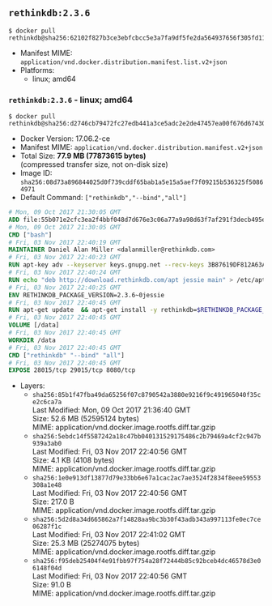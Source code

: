 ## `rethinkdb:2.3.6`

```console
$ docker pull rethinkdb@sha256:62102f827b3ce3ebfcbcc5e3a7fa9df5fe2da564937656f305fd112aca9b89bf
```

-	Manifest MIME: `application/vnd.docker.distribution.manifest.list.v2+json`
-	Platforms:
	-	linux; amd64

### `rethinkdb:2.3.6` - linux; amd64

```console
$ docker pull rethinkdb@sha256:d2746cb79472fc27edb441a3ce5adc2e2de47457ea00f676d6743040aa7a20b7
```

-	Docker Version: 17.06.2-ce
-	Manifest MIME: `application/vnd.docker.distribution.manifest.v2+json`
-	Total Size: **77.9 MB (77873615 bytes)**  
	(compressed transfer size, not on-disk size)
-	Image ID: `sha256:08d73a896844025d0f739cddf65bab1a5e15a5aef7f09215b536325f50864971`
-	Default Command: `["rethinkdb","--bind","all"]`

```dockerfile
# Mon, 09 Oct 2017 21:30:05 GMT
ADD file:55b071e2cfc3ea2f4bbf048d7d676e3c06a77a9a98d63f7af291f3decb495ec8 in / 
# Mon, 09 Oct 2017 21:30:05 GMT
CMD ["bash"]
# Fri, 03 Nov 2017 22:40:19 GMT
MAINTAINER Daniel Alan Miller <dalanmiller@rethinkdb.com>
# Fri, 03 Nov 2017 22:40:23 GMT
RUN apt-key adv --keyserver keys.gnupg.net --recv-keys 3B87619DF812A63A8C1005C30742918E5C8DA04A
# Fri, 03 Nov 2017 22:40:24 GMT
RUN echo "deb http://download.rethinkdb.com/apt jessie main" > /etc/apt/sources.list.d/rethinkdb.list
# Fri, 03 Nov 2017 22:40:25 GMT
ENV RETHINKDB_PACKAGE_VERSION=2.3.6~0jessie
# Fri, 03 Nov 2017 22:40:45 GMT
RUN apt-get update 	&& apt-get install -y rethinkdb=$RETHINKDB_PACKAGE_VERSION 	&& rm -rf /var/lib/apt/lists/*
# Fri, 03 Nov 2017 22:40:45 GMT
VOLUME [/data]
# Fri, 03 Nov 2017 22:40:45 GMT
WORKDIR /data
# Fri, 03 Nov 2017 22:40:45 GMT
CMD ["rethinkdb" "--bind" "all"]
# Fri, 03 Nov 2017 22:40:45 GMT
EXPOSE 28015/tcp 29015/tcp 8080/tcp
```

-	Layers:
	-	`sha256:85b1f47fba49da65256f07c8790542a3880e9216f9c491965040f35ce2c6ca7a`  
		Last Modified: Mon, 09 Oct 2017 21:36:40 GMT  
		Size: 52.6 MB (52595124 bytes)  
		MIME: application/vnd.docker.image.rootfs.diff.tar.gzip
	-	`sha256:5ebdc14f5587242a18c47bb040131529175486c2b79469a4cf2c947b939a3ab0`  
		Last Modified: Fri, 03 Nov 2017 22:40:56 GMT  
		Size: 4.1 KB (4108 bytes)  
		MIME: application/vnd.docker.image.rootfs.diff.tar.gzip
	-	`sha256:1e0e913df13877d79e33bb6e67a1cac2ac7ae3524f2834f8eee59553308a1e48`  
		Last Modified: Fri, 03 Nov 2017 22:40:56 GMT  
		Size: 217.0 B  
		MIME: application/vnd.docker.image.rootfs.diff.tar.gzip
	-	`sha256:5d2d8a34d665862a7f14828aa9bc3b30f43adb343a997113fe0ec7ce06287f1c`  
		Last Modified: Fri, 03 Nov 2017 22:41:02 GMT  
		Size: 25.3 MB (25274075 bytes)  
		MIME: application/vnd.docker.image.rootfs.diff.tar.gzip
	-	`sha256:f95deb25404f4e91fbb97f754a28f72444b85c92bceb4dc46578d3e06148f04d`  
		Last Modified: Fri, 03 Nov 2017 22:40:56 GMT  
		Size: 91.0 B  
		MIME: application/vnd.docker.image.rootfs.diff.tar.gzip
